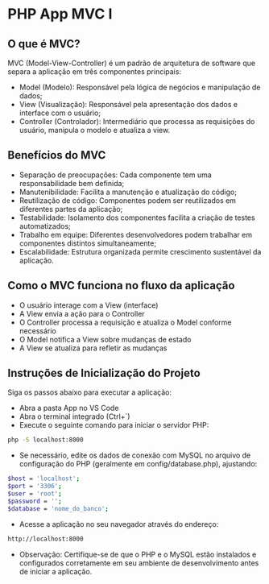# PHP App MVC I

## O que é MVC?

MVC (Model-View-Controller) é um padrão de arquitetura de software que separa a aplicação em três componentes principais:
- Model (Modelo): Responsável pela lógica de negócios e manipulação de dados;
- View (Visualização): Responsável pela apresentação dos dados e interface com o usuário;
- Controller (Controlador): Intermediário que processa as requisições do usuário, manipula o modelo e atualiza a view.

## Benefícios do MVC

- Separação de preocupações: Cada componente tem uma responsabilidade bem definida;
- Manutenibilidade: Facilita a manutenção e atualização do código;
- Reutilização de código: Componentes podem ser reutilizados em diferentes partes da aplicação;
- Testabilidade: Isolamento dos componentes facilita a criação de testes automatizados;
- Trabalho em equipe: Diferentes desenvolvedores podem trabalhar em componentes distintos simultaneamente;
- Escalabilidade: Estrutura organizada permite crescimento sustentável da aplicação.


## Como o MVC funciona no fluxo da aplicação

- O usuário interage com a View (interface)
- A View envia a ação para o Controller
- O Controller processa a requisição e atualiza o Model conforme necessário
- O Model notifica a View sobre mudanças de estado
- A View se atualiza para refletir as mudanças

## Instruções de Inicialização do Projeto

Siga os passos abaixo para executar a aplicação:
- Abra a pasta App no VS Code
- Abra o terminal integrado (Ctrl+`)
- Execute o seguinte comando para iniciar o servidor PHP:
```sh
php -S localhost:8000
```
- Se necessário, edite os dados de conexão com MySQL no arquivo de configuração do PHP (geralmente em config/database.php), ajustando:
```sh
$host = 'localhost';
$port = '3306';
$user = 'root';
$password = '';
$database = 'nome_do_banco';
```
- Acesse a aplicação no seu navegador através do endereço:

```sh
http://localhost:8000
```
* Observação: Certifique-se de que o PHP e o MySQL estão instalados e configurados corretamente em seu ambiente de desenvolvimento antes de iniciar a aplicação.
